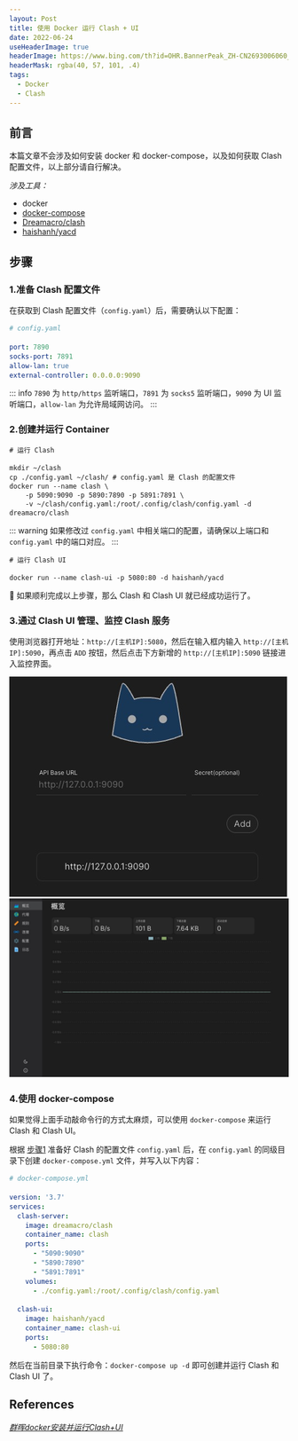 ```yaml
---
layout: Post
title: 使用 Docker 运行 Clash + UI
date: 2022-06-24
useHeaderImage: true
headerImage: https://www.bing.com/th?id=OHR.BannerPeak_ZH-CN2693006060_1920x1080.jpg&rf=LaDigue_1920x1080.jpg&pid=hp
headerMask: rgba(40, 57, 101, .4)
tags:
  - Docker
  - Clash
---
```


## 前言

本篇文章不会涉及如何安装 docker 和 docker-compose，以及如何获取 Clash 配置文件，以上部分请自行解决。

_涉及工具：_
* docker
* [docker-compose](https://github.com/docker/compose)
* [Dreamacro/clash](https://github.com/Dreamacro/clash/wiki)
* [haishanh/yacd](https://github.com/haishanh/yacd)

## 步骤

### 1.准备 Clash 配置文件

在获取到 Clash 配置文件（`config.yaml`）后，需要确认以下配置：
```yml
# config.yaml

port: 7890
socks-port: 7891
allow-lan: true
external-controller: 0.0.0.0:9090
```
::: info
`7890` 为 `http/https` 监听端口，`7891` 为 `socks5` 监听端口，`9090` 为 UI 监听端口，`allow-lan` 为允许局域网访问。
:::

### 2.创建并运行 Container

```shell
# 运行 Clash

mkdir ~/clash
cp ./config.yaml ~/clash/ # config.yaml 是 Clash 的配置文件
docker run --name clash \
    -p 5090:9090 -p 5890:7890 -p 5891:7891 \
    -v ~/clash/config.yaml:/root/.config/clash/config.yaml -d dreamacro/clash
```

::: warning
如果修改过 `config.yaml` 中相关端口的配置，请确保以上端口和 `config.yaml` 中的端口对应。
:::


```shell
# 运行 Clash UI

docker run --name clash-ui -p 5080:80 -d haishanh/yacd
```

🚀 如果顺利完成以上步骤，那么 Clash 和 Clash UI 就已经成功运行了。

### 3.通过 Clash UI 管理、监控 Clash 服务

使用浏览器打开地址：`http://[主机IP]:5080`，然后在输入框内输入 `http://[主机IP]:5090`，再点击 `ADD` 按钮，然后点击下方新增的 `http://[主机IP]:5090` 链接进入监控界面。

![](/img/in-post/2022-06-24/clash-ui.png)
![](/img/in-post/2022-06-24/clash-dashboard.png)

### 4.使用 docker-compose

如果觉得上面手动敲命令行的方式太麻烦，可以使用 `docker-compose` 来运行 Clash 和 Clash UI。

根据 [步骤1](#_1-准备-clash-配置文件) 准备好 Clash 的配置文件 `config.yaml` 后，在 `config.yaml` 的同级目录下创建 `docker-compose.yml` 文件，并写入以下内容：
```yml
# docker-compose.yml

version: '3.7'
services:
  clash-server:
    image: dreamacro/clash
    container_name: clash
    ports:
      - "5090:9090"
      - "5890:7890"
      - "5891:7891"
    volumes:
      - ./config.yaml:/root/.config/clash/config.yaml

  clash-ui:
    image: haishanh/yacd
    container_name: clash-ui
    ports:
      - 5080:80
```
然后在当前目录下执行命令：`docker-compose up -d` 即可创建并运行 Clash 和 Clash UI 了。

## References
[_群晖docker安装并运行Clash+UI_](https://roov.org/2020/07/docker-clash-ui/)
